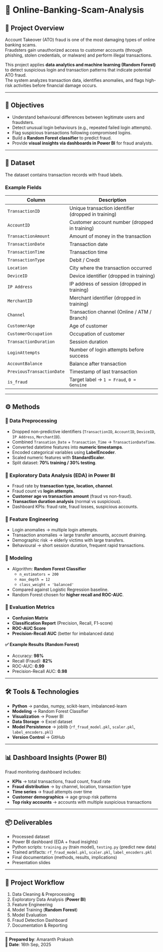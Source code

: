 # 🏦 Online-Banking-Scam-Analysis

## 📌 Project Overview
Account Takeover (ATO) fraud is one of the most damaging types of online banking scams.  
Fraudsters gain unauthorized access to customer accounts (through phishing, stolen credentials, or malware) and perform illegal transactions.  

This project applies **data analytics and machine learning (Random Forest)** to detect suspicious login and transaction patterns that indicate potential ATO fraud.  
The system analyzes transaction data, identifies anomalies, and flags high-risk activities before financial damage occurs.  

---

## 🎯 Objectives
- Understand behavioural differences between legitimate users and fraudsters.  
- Detect unusual login behaviours (e.g., repeated failed login attempts).  
- Flag suspicious transactions following compromised logins.  
- Build a **Random Forest classifier** to predict fraud.  
- Provide **visual insights via dashboards in Power BI** for fraud analysts.  

---

## 📂 Dataset
The dataset contains transaction records with fraud labels.  

### Example Fields
| Column | Description |
|--------|-------------|
| `TransactionID` | Unique transaction identifier (dropped in training) |
| `AccountID` | Customer account number (dropped in training) |
| `TransactionAmount` | Amount of money in the transaction |
| `TransactionDate` | Transaction date |
| `TransactionTime` | Transaction time |
| `TransactionType` | Debit / Credit |
| `Location` | City where the transaction occurred |
| `DeviceID` | Device identifier (dropped in training) |
| `IP Address` | IP address of session (dropped in training) |
| `MerchantID` | Merchant identifier (dropped in training) |
| `Channel` | Transaction channel (Online / ATM / Branch) |
| `CustomerAge` | Age of customer |
| `CustomerOccupation` | Occupation of customer |
| `TransactionDuration` | Session duration |
| `LoginAttempts` | Number of login attempts before success |
| `AccountBalance` | Balance after transaction |
| `PreviousTransactionDate` | Timestamp of last transaction |
| `is_fraud` | Target label → `1 = Fraud`, `0 = Genuine` |

---

## ⚙️ Methods

### 🔹 Data Preprocessing
- Dropped non-predictive identifiers (`TransactionID`, `AccountID`, `DeviceID`, `IP Address`, `MerchantID`).  
- Combined `Transation_Date` + `Transaction_Time` → `TransactionDateTime`.  
- Converted datetime features into **numeric timestamps**.  
- Encoded categorical variables using **LabelEncoder**.  
- Scaled numeric features with **StandardScaler**.  
- Split dataset: **70% training / 30% testing**.  

### 🔹 Exploratory Data Analysis (EDA) in Power BI
- Fraud rate by **transaction type, location, channel**.  
- Fraud count vs **login attempts**.  
- **Customer age vs transaction amount** (fraud vs non-fraud).  
- **Transaction duration analysis** (normal vs suspicious).  
- Dashboard KPIs: fraud rate, fraud losses, suspicious accounts.  

### 🔹 Feature Engineering
- Login anomalies → multiple login attempts.  
- Transaction anomalies → large transfer amounts, account draining.  
- Demographic risk → elderly victims with large transfers.  
- Behavioural → short session duration, frequent rapid transactions.  

### 🔹 Modeling
- Algorithm: **Random Forest Classifier**  
  - `n_estimators = 200`  
  - `max_depth = 12`  
  - `class_weight = 'balanced'`  
- Compared against Logistic Regression baseline.  
- Random Forest chosen for **higher recall and ROC-AUC**.  

### 🔹 Evaluation Metrics
- **Confusion Matrix**  
- **Classification Report** (Precision, Recall, F1-score)  
- **ROC-AUC Score**  
- **Precision-Recall AUC** (better for imbalanced data)  

#### ✅ Example Results (Random Forest)
- Accuracy: **98%**  
- Recall (Fraud): **82%**  
- ROC-AUC: **0.99**  
- Precision-Recall AUC: **0.98**  

---

## 🛠️ Tools & Technologies
- **Python** → pandas, numpy, scikit-learn, imbalanced-learn  
- **Modeling** → Random Forest Classifier  
- **Visualization** → Power BI  
- **Data Storage** → Excel dataset  
- **Model Persistence** → joblib (`rf_fraud_model.pkl`, `scaler.pkl`, `label_encoders.pkl`)  
- **Version Control** → GitHub  

---

## 📊 Dashboard Insights (Power BI)
Fraud monitoring dashboard includes:  
- **KPIs** → total transactions, fraud count, fraud rate  
- **Fraud distribution** → by channel, location, transaction type  
- **Time series** → fraud attempts over time  
- **Customer demographics** → age group risk patterns  
- **Top risky accounts** → accounts with multiple suspicious transactions  

---

## 📦 Deliverables
- Processed dataset  
- Power BI dashboard (EDA + fraud insights)  
- Python scripts: `training.py` (train model), `testing.py` (predict new data)  
- Trained artifacts: `rf_fraud_model.pkl`, `scaler.pkl`, `label_encoders.pkl`  
- Final documentation (methods, results, implications)  
- Presentation slides  

---

## 🔄 Project Workflow
1. Data Cleaning & Preprocessing  
2. Exploratory Data Analysis (**Power BI**)  
3. Feature Engineering  
4. Model Training (**Random Forest**)  
5. Model Evaluation  
6. Fraud Detection Dashboard  
7. Documentation & Reporting  

---

👤 **Prepared by**: Amaranth Prakash  
📅 **Date**: 16th Sep, 2025  
